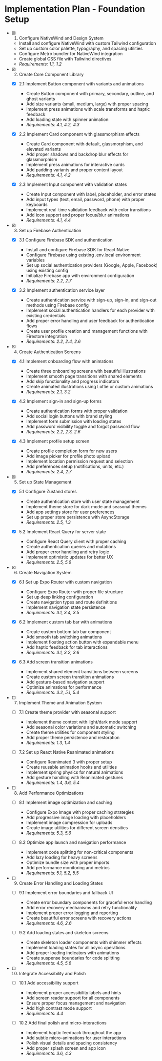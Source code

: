 # Implementation Plan - Foundation Setup

- [x] 1. Configure NativeWind and Design System

  - Install and configure NativeWind with custom Tailwind configuration
  - Set up custom color palette, typography, and spacing utilities
  - Configure Metro bundler for NativeWind integration
  - Create global CSS file with Tailwind directives
  - _Requirements: 1.1, 1.2_

- [x] 2. Create Core Component Library



  - [x] 2.1 Implement Button component with variants and animations


    - Create Button component with primary, secondary, outline, and ghost variants
    - Add size variants (small, medium, large) with proper spacing
    - Implement press animations with scale transforms and haptic feedback
    - Add loading state with spinner animation
    - _Requirements: 4.1, 4.2, 4.3_

  - [x] 2.2 Implement Card component with glassmorphism effects


    - Create Card component with default, glassmorphism, and elevated variants
    - Add proper shadows and backdrop blur effects for glassmorphism
    - Implement press animations for interactive cards
    - Add padding variants and proper content layout
    - _Requirements: 4.1, 4.2_

  - [x] 2.3 Implement Input component with validation states


    - Create Input component with label, placeholder, and error states
    - Add input types (text, email, password, phone) with proper keyboards
    - Implement real-time validation feedback with color transitions
    - Add icon support and proper focus/blur animations
    - _Requirements: 4.1, 4.4_

- [x] 3. Set up Firebase Authentication


  - [x] 3.1 Configure Firebase SDK and authentication


    - Install and configure Firebase SDK for React Native
    - Configure Firebase using existing .env.local environment variables
    - Set up social authentication providers (Google, Apple, Facebook) using existing config
    - Initialize Firebase app with environment configuration
    - _Requirements: 2.2, 2.7_

  - [x] 3.2 Implement authentication service layer


    - Create authentication service with sign-up, sign-in, and sign-out methods using Firebase config
    - Implement social authentication handlers for each provider with existing credentials
    - Add proper error handling and user feedback for authentication flows
    - Create user profile creation and management functions with Firestore integration
    - _Requirements: 2.2, 2.4, 2.6_

- [x] 4. Create Authentication Screens


  - [x] 4.1 Implement onboarding flow with animations

    - Create three onboarding screens with beautiful illustrations
    - Implement smooth page transitions with shared elements
    - Add skip functionality and progress indicators
    - Create animated illustrations using Lottie or custom animations
    - _Requirements: 2.1, 3.2_

  - [x] 4.2 Implement sign-in and sign-up forms

    - Create authentication forms with proper validation
    - Add social login buttons with brand styling
    - Implement form submission with loading states
    - Add password visibility toggle and forgot password flow
    - _Requirements: 2.2, 2.3, 2.6_

  - [x] 4.3 Implement profile setup screen

    - Create profile completion form for new users
    - Add image picker for profile photo upload
    - Implement location permission request and selection
    - Add preferences setup (notifications, units, etc.)
    - _Requirements: 2.4, 2.7_

- [x] 5. Set up State Management



  - [x] 5.1 Configure Zustand stores




    - Create authentication store with user state management
    - Implement theme store for dark mode and seasonal themes
    - Add app settings store for user preferences
    - Set up proper store persistence with AsyncStorage
    - _Requirements: 2.5, 1.3_

  - [x] 5.2 Implement React Query for server state


    - Configure React Query client with proper caching
    - Create authentication queries and mutations
    - Add proper error handling and retry logic
    - Implement optimistic updates for better UX
    - _Requirements: 2.5, 5.6_

- [x] 6. Create Navigation System

  - [x] 6.1 Set up Expo Router with custom navigation

    - Configure Expo Router with proper file structure
    - Set up deep linking configuration
    - Create navigation types and route definitions
    - Implement navigation state persistence
    - _Requirements: 3.1, 3.4, 3.5_

  - [x] 6.2 Implement custom tab bar with animations

    - Create custom bottom tab bar component
    - Add smooth tab switching animations
    - Implement floating action button with expandable menu
    - Add haptic feedback for tab interactions
    - _Requirements: 3.1, 3.2, 3.6_

  - [x] 6.3 Add screen transition animations

    - Implement shared element transitions between screens
    - Create custom screen transition animations
    - Add gesture-based navigation support
    - Optimize animations for performance
    - _Requirements: 3.2, 5.1, 5.4_

- [ ] 7. Implement Theme and Animation System
  - [ ] 7.1 Create theme provider with seasonal support
    - Implement theme context with light/dark mode support
    - Add seasonal color variations and automatic switching
    - Create theme utilities for component styling
    - Add proper theme persistence and restoration
    - _Requirements: 1.3, 1.4_

  - [ ] 7.2 Set up React Native Reanimated animations
    - Configure Reanimated 3 with proper setup
    - Create reusable animation hooks and utilities
    - Implement spring physics for natural animations
    - Add gesture handling with Reanimated gestures
    - _Requirements: 1.4, 3.6, 5.4_

- [ ] 8. Add Performance Optimizations
  - [ ] 8.1 Implement image optimization and caching
    - Configure Expo Image with proper caching strategies
    - Add progressive image loading with placeholders
    - Implement image compression for uploads
    - Create image utilities for different screen densities
    - _Requirements: 5.3, 5.6_

  - [ ] 8.2 Optimize app launch and navigation performance
    - Implement code splitting for non-critical components
    - Add lazy loading for heavy screens
    - Optimize bundle size with proper imports
    - Add performance monitoring and metrics
    - _Requirements: 5.1, 5.2, 5.5_

- [ ] 9. Create Error Handling and Loading States
  - [ ] 9.1 Implement error boundaries and fallback UI
    - Create error boundary components for graceful error handling
    - Add error recovery mechanisms and retry functionality
    - Implement proper error logging and reporting
    - Create beautiful error screens with recovery actions
    - _Requirements: 4.6, 2.6_

  - [ ] 9.2 Add loading states and skeleton screens
    - Create skeleton loader components with shimmer effects
    - Implement loading states for all async operations
    - Add proper loading indicators with animations
    - Create suspense boundaries for code splitting
    - _Requirements: 4.5, 5.6_

- [ ] 10. Integrate Accessibility and Polish
  - [ ] 10.1 Add accessibility support
    - Implement proper accessibility labels and hints
    - Add screen reader support for all components
    - Ensure proper focus management and navigation
    - Add high contrast mode support
    - _Requirements: 4.4_

  - [ ] 10.2 Add final polish and micro-interactions
    - Implement haptic feedback throughout the app
    - Add subtle micro-animations for user interactions
    - Polish visual details and spacing consistency
    - Add proper splash screen and app icon
    - _Requirements: 3.6, 4.3_